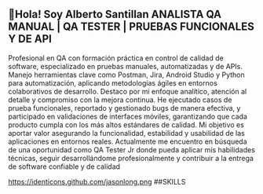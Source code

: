 ## 👋Hola! Soy Alberto Santillan ANALISTA QA MANUAL | QA TESTER | PRUEBAS FUNCIONALES Y DE API
<!--
-->

Profesional en QA con formación práctica en control de calidad de software, especializado en pruebas manuales, automatizadas y de APIs. Manejo herramientas clave como Postman, Jira, Android Studio y Python para automatización, aplicando metodologías ágiles en entornos colaborativos de desarrollo. Destaco por mi enfoque analítico, atención al detalle y compromiso con la mejora continua. He ejecutado casos de prueba funcionales, reportado y gestionado bugs de manera efectiva, y participado en validaciones de interfaces móviles, garantizando que cada producto cumpla con los más altos estándares de calidad. Mi objetivo es aportar valor asegurando la funcionalidad, estabilidad y usabilidad de las aplicaciones en entornos reales. Actualmente me encuentro en búsqueda de una oportunidad como QA Tester Jr donde pueda aplicar mis habilidades técnicas, seguir desarrollándome profesionalmente y contribuir a la entrega de software confiable y de calidad

https://identicons.github.com/jasonlong.png
##SKILLS 

